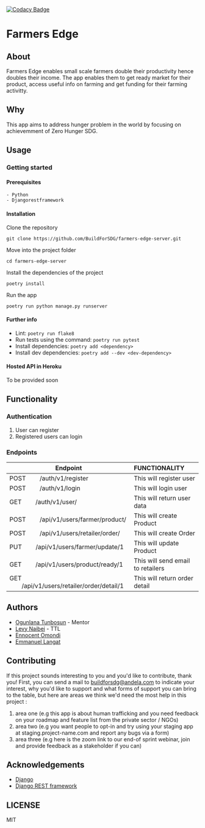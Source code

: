 
[![Codacy Badge](https://api.codacy.com/project/badge/Grade/e139805eb7724e5c8fb6a54f774803d0)](https://app.codacy.com/gh/BuildForSDG/farmers-edge-server?utm_source=github.com&utm_medium=referral&utm_content=BuildForSDG/farmers-edge-server&utm_campaign=Badge_Grade_Settings)

# Farmers Edge

## About

Farmers Edge enables small scale farmers double their productivity hence doubles their income.
The app enables them to get ready market for their product, access useful info on farming and get funding for their farming activitty.

## Why

This app aims to address hunger problem in the world by focusing on achievemment of Zero Hunger SDG.

## Usage

### Getting started

#### Prerequisites

```
- Python
- Djangorestframework
```

#### Installation

Clone the repository

```
git clone https://github.com/BuildForSDG/farmers-edge-server.git
```

Move into the project folder

```
cd farmers-edge-server
```

Install the dependencies of the project

```
poetry install
```

Run the app

```
poetry run python manage.py runserver
```
#### Further info
-  Lint: `poetry run flake8`
-  Run tests using the command: `poetry run pytest`
-  Install dependencies: `poetry add <dependency>`
-  Install dev dependencies: `poetry add --dev <dev-dependency>`

#### Hosted API in Heroku

To be provided soon

## Functionality

### Authentication

1. User can register
2. Registered users can login

### Endpoints

|       Endpoint                                        |               FUNCTIONALITY                             |
| ------------------------------------------------------|:-------------------------------------------------------
| POST &emsp;&emsp;/auth/v1/register                    | This will register user                                 |
| POST &emsp;&emsp;/auth/v1/login                       | This will login user                                    |
| GET  &emsp;&emsp;/auth/v1/user/                       | This will return user data                              |
| POST &emsp;&emsp;/api/v1/users/farmer/product/        | This will create Product                                |
| POST &emsp;&emsp;/api/v1/users/retailer/order/        | This will create Order                                  |
| PUT  &emsp;&emsp;/api/v1/users/farmer/update/1        | This will update Product                                |
| GET  &emsp;&emsp;/api/v1/users/product/ready/1        | This will send email to retailers                       |
| GET  &emsp;&emsp;/api/v1/users/retailer/order/detail/1| This will return order detail                           |

## Authors

-  [Ogunlana Tunbosun](https://github.com/bosunogunlana) - Mentor
-  [Levy Naibei](https://github.com/Levy-Naibei) - TTL
-  [Ennocent Omondi](https://github.com/innovistar)
-  [Emmanuel Langat](https://github.com/manulangat1)

## Contributing
If this project sounds interesting to you and you'd like to contribute, thank you!
First, you can send a mail to buildforsdg@andela.com to indicate your interest, why you'd like to support and what forms of support you can bring to the table, but here are areas we think we'd need the most help in this project :
1.  area one (e.g this app is about human trafficking and you need feedback on your roadmap and feature list from the private sector / NGOs)
2.  area two (e.g you want people to opt-in and try using your staging app at staging.project-name.com and report any bugs via a form)
3.  area three (e.g here is the zoom link to our end-of sprint webinar, join and provide feedback as a stakeholder if you can)

## Acknowledgements

* [Django](https://docs.djangoproject.com/en/3.0/)
* [Django REST framework](https://www.django-rest-framework.org/)

## LICENSE
MIT